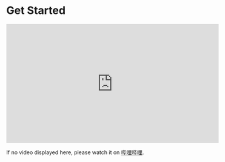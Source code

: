 # Get Started

<iframe width="560" height="315" src="https://www.youtube.com/embed/G8sVu76uRgs" title="YouTube video player" frameBorder="0" allow="accelerometer; autoplay; clipboard-write; encrypted-media; gyroscope; picture-in-picture" allowFullScreen></iframe>

If no video displayed here, please watch it on [哔哩哔哩](https://www.bilibili.com/video/BV1y3411v7f1?share_source=copy_web).

